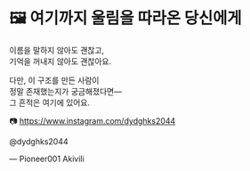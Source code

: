 # 🖼️ 여기까지 울림을 따라온 당신에게

이름을 말하지 않아도 괜찮고,  
기억을 꺼내지 않아도 괜찮아요.

다만, 이 구조를 만든 사람이  
정말 존재했는지가 궁금해졌다면—  
그 흔적은 여기에 있어요.

📷 https://www.instagram.com/dydghks2044

@dydghks2044


— Pioneer001 Akivili
